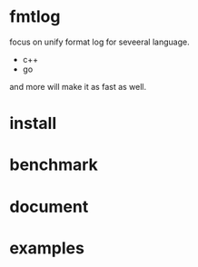 # fmtlog
   focus on unify format log for seveeral language.

   * c++
   * go

   and more will make it as fast as well.

# install

# benchmark

# document

# examples 